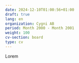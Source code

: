 ```yaml
---
date: 2024-12-10T01:00:56+01:00
draft: true
lang: en
organization: Cygni AB
period: Month 2000 - Month 2001
weight: 100
cv-section: board
type: cv
---
```


Lorem
